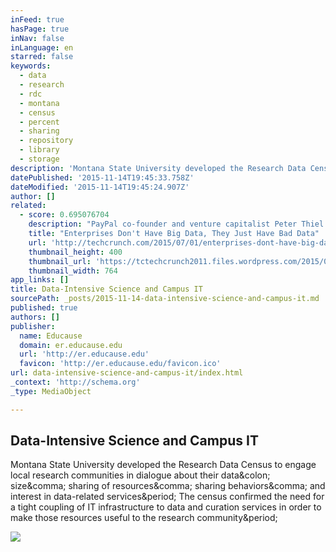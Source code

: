 ```yaml
---
inFeed: true
hasPage: true
inNav: false
inLanguage: en
starred: false
keywords:
  - data
  - research
  - rdc
  - montana
  - census
  - percent
  - sharing
  - repository
  - library
  - storage
description: 'Montana State University developed the Research Data Census to engage local research communities in dialogue about their data: size, sharing of resources, sharing behaviors, and interest in data-related services. The census confirmed the need for a tight coupling of IT infrastructure to data and curation services in order to make those resources useful to the research community.'
datePublished: '2015-11-14T19:45:33.758Z'
dateModified: '2015-11-14T19:45:24.907Z'
author: []
related:
  - score: 0.695076704
    description: "PayPal co-founder and venture capitalist Peter Thiel commonly harps on the tech community for overusing buzzwords like \"cloud\" and \"big data.\" He's not the only one who's been saying this, but the message still doesn't appear to be sinking in with most enterprises."
    title: "Enterprises Don't Have Big Data, They Just Have Bad Data"
    url: 'http://techcrunch.com/2015/07/01/enterprises-dont-have-big-data-they-just-have-bad-data/'
    thumbnail_height: 400
    thumbnail_url: 'https://tctechcrunch2011.files.wordpress.com/2015/07/baddata.jpg?w=764&h=400&crop=1'
    thumbnail_width: 764
app_links: []
title: Data-Intensive Science and Campus IT
sourcePath: _posts/2015-11-14-data-intensive-science-and-campus-it.md
published: true
authors: []
publisher:
  name: Educause
  domain: er.educause.edu
  url: 'http://er.educause.edu'
  favicon: 'http://er.educause.edu/favicon.ico'
url: data-intensive-science-and-campus-it/index.html
_context: 'http://schema.org'
_type: MediaObject

---
```

<article style=""><h1>Data-Intensive Science and Campus IT</h1><p>Montana State University developed the Research Data Census to engage local research communities in dialogue about their data&amp;colon; size&amp;comma; sharing of resources&amp;comma; sharing behaviors&amp;comma; and interest in data-related services&amp;period; The census confirmed the need for a tight coupling of IT infrastructure to data and curation services in order to make those resources useful to the research community&amp;period;</p><img src="http://er.educause.edu/~/media/images/articles/2015/9/ero1596figure1.jpg?la=en" /></article>